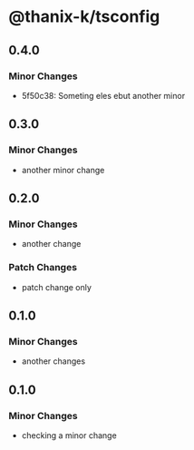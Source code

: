 # @thanix-k/tsconfig

## 0.4.0

### Minor Changes

- 5f50c38: Someting eles ebut another minor

## 0.3.0

### Minor Changes

- another minor change

## 0.2.0

### Minor Changes

- another change

### Patch Changes

- patch change only

## 0.1.0

### Minor Changes

- another changes

## 0.1.0

### Minor Changes

- checking a minor change

